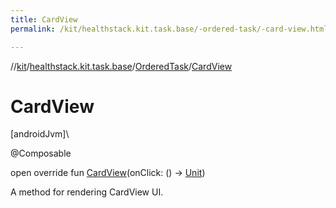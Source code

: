 ```yaml
---
title: CardView
permalink: /kit/healthstack.kit.task.base/-ordered-task/-card-view.html

---
```

//[kit](../../../index.html)/[healthstack.kit.task.base](../index.html)/[OrderedTask](index.html)/[CardView](-card-view.html)



# CardView



[androidJvm]\




@Composable



open override fun [CardView](-card-view.html)(onClick: () -&gt; [Unit](https://kotlinlang.org/api/latest/jvm/stdlib/kotlin/-unit/index.html))



A method for rendering CardView UI.




